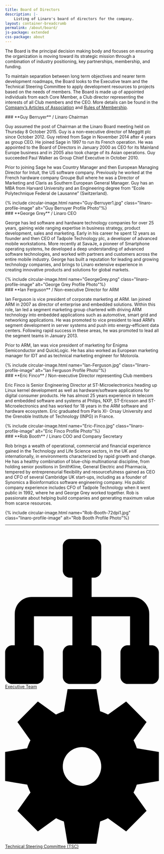 ```yaml
---
title: Board of Directors
description: |-
    Listing of Linaro's board of directors for the company.
layout: container-breadcrumb
permalink: /about/board/
js-package: extended
css-package: about
---
```

The Board is the principal decision making body and focuses on ensuring the organization is moving toward its strategic mission through a combination of industry positioning, key partnerships, membership, and funding.

To maintain separation between long term objectives and nearer term development roadmaps, the Board looks to the Executive team and the Technical Steering Committee to apply development resources to projects based on the needs of members. The Board is made up of appointed individuals from each Core Member, a Club director representing the interests of all Club members and the CEO. More details can be found in the [Company’s Articles of Association](/assets/downloads/Linaro-Articles-of-Association-New-June-2010.pdf) and [Rules of Membership](/assets/downloads/Membership_Rules_of_Linaro_Limited_Effective_26th_July_20122.pdf).

<div class="container board_member no-padding">
<div class="col-sm-9 no-padding" markdown="1">
### **Guy Berruyer** / Linaro Chairman

Guy assumed the post of Chairman at the Linaro Board meeting held on Thursday 8 October 2015\. Guy is a non-executive director of Meggitt plc since October 2012\. Guy retired from Sage in November 2014 after 4 years as group CEO. He joined Sage in 1997 to run its French operation. He was appointed to the Board of Directors in January 2000 as CEO for its Mainland Europe business and in 2005 also took charge of its Asian operations. Guy succeeded Paul Walker as Group Chief Executive in October 2010.

Prior to joining Sage he was Country Manager and then European Managing Director for Intuit, the US software company. Previously he worked at the French hardware company Groupe Bull where he was a Director of Marketing and Claris as Southern European General Manager. Guy has an MBA from Harvard University and an Engineering degree from “Ecole Polytechnique Federal de Lausanne” (Switzerland).
</div>
<div class="col-sm-3 text-center">
{% include circular-image.html name="Guy-Berruyer1.jpg" class="linaro-profile-image" alt="Guy Berruyer Profile Photo"%}
</div>
</div>

<div class="container board_member no-padding">
<div class="col-sm-9 no-padding" markdown="1">
### **George Grey** / Linaro CEO

George has led software and hardware technology companies for over 25 years, gaining wide ranging expertise in business strategy, product development, sales and marketing. Early in his career he spent 12 years as founder and then CEO of Tadpole Technology plc, a developer of advanced mobile workstations. More recently at SavaJe, a pioneer of Smartphone operating systems, he developed a deep understanding of advanced software technologies, and worked with partners and customers across the entire mobile industry. George has built a reputation for leading and growing technology companies, and brings to Linaro extensive experience in creating innovative products and solutions for global markets.
</div>
<div class="col-sm-3 text-center">
{% include circular-image.html name="GeorgeGrey.png" class="linaro-profile-image" alt="George Grey Profile Photo"%}
</div>
</div>

<div class="container board_member no-padding">
<div class="col-sm-9 no-padding" markdown="1">
### **Ian Ferguson** / Non-executive Director for ARM

Ian Ferguson is vice president of corporate marketing at ARM. Ian joined ARM in 2007 as director of enterprise and embedded solutions. Within this role, Ian led a segment marketing group chartered with driving ARM technology into embedded applications such as automotive, smart grid and networking applications. He was promoted to vice president to lead ARM’s segment development in server systems and push into energy-efficient data centers. Following rapid success in these areas, he was promoted to lead all the segment teams in January 2013.

Prior to ARM, Ian was vice president of marketing for Enigma Semiconductor and QuickLogic. He has also worked as European marketing manager for IDT and as technical marketing engineer for Motorola.

</div>
<div class="col-sm-3 text-center">
{% include circular-image.html name="Ian-Ferguson.jpg" class="linaro-profile-image" alt="Ian Ferguson Profile Photo"%}
</div>
</div>

<div class="container board_member no-padding">
<div class="col-sm-9 no-padding" markdown="1">
### **Eric Finco** / Non-executive Director representing Club members

Eric Finco is Senior Engineering Director at ST-Microelectronics heading up Linux kernel development as well as hardware/software applications for digital consumer products. He has almost 25 years experience in telecom and embedded software and systems at Philips, NXP, ST-Ericsson and ST-Microelectronics and has worked for 18 years in the ARM software and hardware ecosystem. Eric graduated from Paris XI- Orsay University and the Grenoble Institute of Technology (INPG) in France.

</div>
<div class="col-sm-3 text-center">
{% include circular-image.html name="Eric-Finco.jpg" class="linaro-profile-image" alt="Eric Finco Profile Photo"%}
</div>
</div>

<div class="container board_member no-padding">
<div class="col-sm-9 no-padding" markdown="1">
### **Rob Booth** / Linaro COO and Company Secretary

Rob brings a wealth of operational, commercial and financial experience gained in the Technology and Life Science sectors, in the UK and internationally, in environments characterized by rapid growth and change. He has a healthy combination of blue-chip multinational discipline, from holding senior positions in SmithKline, General Electric and Pharmacia, tempered by entrepreneurial flexibility and resourcefulness gained as CEO and CFO of several Cambridge UK start-ups, including as a founder of Synomics a Bioinformatics software engineering company. His public company experience includes CFO of Tadpole Technology when it went public in 1992, where he and George Grey worked together. Rob is passionate about helping build companies and generating maximum value from scarce resources.
</div>
<div class="col-sm-3 text-center">
{% include circular-image.html name="Rob-Booth-72dpi1.jpg" class="linaro-profile-image" alt="Rob Booth Profile Photo"%}
</div>
</div>

<hr/>

<div class="col-sm-6">
    <a href="/about/executive/">
        <div class="linaro-svg-icon">
            <svg class="mk-svg-icon" data-name="mk-moon-tree-4" data-cacheid="icon-59a7f3b7b0d39" xmlns="http://www.w3.org/2000/svg" viewBox="0 0 512 512"><path d="M488 384h-8v-104c0-30.878-25.121-56-56-56h-136v-64h8c13.2 0 24-10.8 24-24v-80c0-13.2-10.8-24-24-24h-80c-13.2 0-24 10.8-24 24v80c0 13.2 10.8 24 24 24h8v64h-136c-30.878 0-56 25.122-56 56v104h-8c-13.2 0-24 10.8-24 24v80c0 13.2 10.8 24 24 24h80c13.2 0 24-10.8 24-24v-80c0-13.2-10.8-24-24-24h-8v-96h128v96h-8c-13.2 0-24 10.8-24 24v80c0 13.2 10.8 24 24 24h80c13.2 0 24-10.8 24-24v-80c0-13.2-10.8-24-24-24h-8v-96h128v96h-8c-13.2 0-24 10.8-24 24v80c0 13.2 10.8 24 24 24h80c13.2 0 24-10.8 24-24v-80c0-13.2-10.8-24-24-24z"></path></svg>
        </div>
        <div class="linaro-svg-icon-caption">
            Executive Team
        </div>
    </a>
</div>
<div class="col-sm-6">
    <a href="/about/tsc/">
        <div class="linaro-svg-icon">
            <svg class="mk-svg-icon" data-name="mk-moon-cog-2" data-cacheid="icon-59a7f3b7b19bd" xmlns="http://www.w3.org/2000/svg" viewBox="0 0 512 512"><path d="M512 304.047v-96.094l-73.387-12.231c-2.979-9.066-6.611-17.834-10.847-26.25l43.227-60.517-67.948-67.949-60.413 43.152c-8.455-4.277-17.269-7.944-26.384-10.951l-12.201-73.207h-96.094l-12.201 73.208c-9.115 3.007-17.929 6.674-26.383 10.951l-60.414-43.152-67.949 67.949 43.227 60.518c-4.235 8.415-7.867 17.183-10.846 26.249l-73.387 12.23v96.094l73.559 12.26c2.98 8.984 6.605 17.674 10.821 26.015l-43.374 60.724 67.949 67.948 60.827-43.447c8.301 4.175 16.945 7.764 25.882 10.717l12.289 73.736h96.094l12.289-73.737c8.937-2.953 17.581-6.542 25.883-10.716l60.826 43.446 67.948-67.948-43.372-60.723c4.216-8.341 7.839-17.031 10.82-26.016l73.559-12.259zm-256 15.953c-35.346 0-64-28.653-64-64 0-35.346 28.654-64 64-64 35.347 0 64 28.654 64 64 0 35.347-28.653 64-64 64z"></path></svg>
        </div>
        <div class="linaro-svg-icon-caption">
            Technical Steering Committee (TSC)
        </div>
    </a>
</div>
